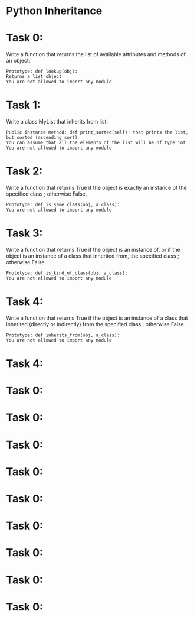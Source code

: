 # Python Inheritance

# Task 0:
Write a function that returns the list of available attributes and methods of an object:

    Prototype: def lookup(obj):
    Returns a list object
    You are not allowed to import any module
# Task 1:
Write a class MyList that inherits from list:

    Public instance method: def print_sorted(self): that prints the list, but sorted (ascending sort)
    You can assume that all the elements of the list will be of type int
    You are not allowed to import any module
# Task 2:
Write a function that returns True if the object is exactly an instance of the specified class ; otherwise False.

    Prototype: def is_same_class(obj, a_class):
    You are not allowed to import any module
# Task 3:
Write a function that returns True if the object is an instance of, or if the object is an instance of a class that inherited from, the specified class ; otherwise False.

    Prototype: def is_kind_of_class(obj, a_class):
    You are not allowed to import any module
# Task 4:
Write a function that returns True if the object is an instance of a class that inherited (directly or indirectly) from the specified class ; otherwise False.

    Prototype: def inherits_from(obj, a_class):
    You are not allowed to import any module

# Task 4:

# Task 0:
# Task 0:
# Task 0:
# Task 0:
# Task 0:
# Task 0:
# Task 0:
# Task 0:
# Task 0:

